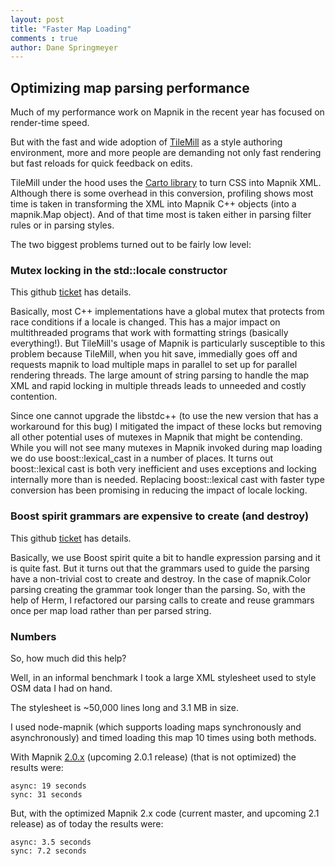 ```yaml
---
layout: post
title: "Faster Map Loading"
comments : true
author: Dane Springmeyer                                                                                                               
---
```


## Optimizing map parsing performance

Much of my performance work on Mapnik in the recent year has focused on render-time speed.

But with the fast and wide adoption of [TileMill](http://tilemill.com) as a style authoring environment, more and more people are demanding not only fast rendering but fast reloads for quick feedback on edits.

TileMill under the hood uses the [Carto library](https://github.com/mapbox/carto) to turn CSS into Mapnik XML. Although there is some overhead in this conversion, profiling shows most time is taken in transforming the XML into Mapnik C++ objects (into a mapnik.Map object). And of that time most is taken either in parsing filter rules or in parsing styles.

The two biggest problems turned out to be fairly low level:

### Mutex locking in the std::locale constructor

This github [ticket](https://github.com/mapnik/mapnik/issues/1055) has details.

Basically, most C++ implementations have a global mutex that protects from race conditions if a locale is changed. This has a major impact on multithreaded programs that work with formatting strings (basically everything!). But TileMill's usage of Mapnik is particularly susceptible to this problem because TileMill, when you hit save, immedially goes off and requests mapnik to load multiple maps in parallel to set up for parallel rendering threads. The large amount of string parsing to handle the map XML and rapid locking in multiple threads leads to unneeded and costly contention.

Since one cannot upgrade the libstdc++ (to use the new version that has a workaround for this bug) I mitigated the impact of these locks but removing all other potential uses of mutexes in Mapnik that might be contending. While you will not see many mutexes in Mapnik invoked during map loading we do use boost::lexical_cast in a number of places. It turns out boost::lexical cast is both very inefficient and uses exceptions and locking internally more than is needed. Replacing boost::lexical cast with faster type conversion has been promising in reducing the impact of locale locking.

### Boost spirit grammars are expensive to create (and destroy)

This github [ticket](https://github.com/mapnik/mapnik/issues/1028) has details.

Basically, we use Boost spirit quite a bit to handle expression parsing and it is quite fast. But it turns out that the grammars used to guide the parsing have a non-trivial cost to create and destroy. In the case of mapnik.Color parsing creating the grammar took longer than the parsing. So, with the help of Herm, I refactored our parsing calls to create and reuse grammars once per map load rather than per parsed string.

### Numbers

So, how much did this help?

Well, in an informal benchmark I took a large XML stylesheet used to style OSM data I had on hand.

The stylesheet is ~50,000 lines long and 3.1 MB in size.

I used node-mapnik (which supports loading maps synchronously and asynchronously) and timed loading this map 10 times using both methods.

With Mapnik [2.0.x](https://github.com/mapnik/mapnik/tree/2.0.x) (upcoming 2.0.1 release) (that is not optimized) the results were:

    async: 19 seconds
    sync: 31 seconds

But, with the optimized Mapnik 2.x code (current master, and upcoming 2.1 release) as of today the results were:

    async: 3.5 seconds
    sync: 7.2 seconds
